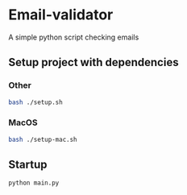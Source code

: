 # Email-validator
A simple python script checking emails

## Setup project with dependencies

### Other
```bash
bash ./setup.sh
```

### MacOS
```bash
bash ./setup-mac.sh
```

## Startup

```bash
python main.py
```